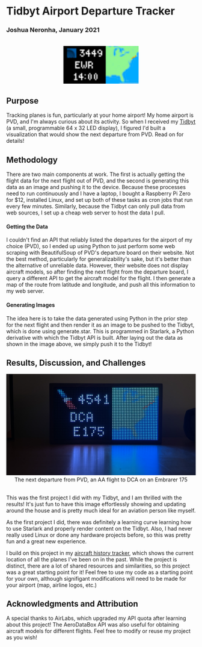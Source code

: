 <h1>Tidbyt Airport Departure Tracker</h1>
<h3>Joshua Neronha, January 2021</h3>
<br>
<div align = "center">
<img src="render/generate.webp" height = 100></img>
</div>
</center>
<h2>Purpose</h2>
<p>Tracking planes is fun, particularly at your home airport! My home airport is PVD, and I'm always curious about its activity. So when I received my <a href="https://tidbyt.com">Tidbyt</a> (a small, programmable 64 x 32 LED display), I figured I'd built a visualization that would show the next departure from PVD. Read on for details!</p>

<h2>Methodology</h2>
<p>There are two main components at work. The first is actually getting the flight data for the next flight out of PVD, and the second is generating this data as an image and pushing it to the device. Because these processes need to run continuously and I have a laptop, I bought a Raspberry Pi Zero for $12, installed Linux, and set up both of these tasks as cron jobs that run every few minutes. Similarly, because the Tidbyt can only pull data from web sources, I set up a cheap web server to host the data I pull.</p>

<h4>Getting the Data</h4>
<p>I couldn't find an API that reliably listed the departures for the airport of my choice (PVD), so I ended up using Python to just perform some web scraping with BeautifulSoup of PVD's departure board on their website. Not the best method, particularly for generalizability's sake, but it's better than the alternative of unreliable data. However, their website does not display aircraft models, so after finding the next flight from the departure board, I query a different API to get the aircraft model for the flight. I then generate a map of the route from latitude and longitude, and push all this information to my web server.</p>

<h4>Generating Images</h4>
<p>The idea here is to take the data generated using Python in the prior step for the next flight and then render it as an image to be pushed to the Tidbyt, which is done using generate.star. This is programmed in Starlark, a Python derivative with which the Tidbyt API is built. After laying out the data as shown in the image above, we simply push it to the Tidbyt!</p>

<h2>Results, Discussion, and Challenges</h2>
<center><img src = "resources/inuse.png"</img>The next departure from PVD, an AA flight to DCA on an Embrarer 175</center>
<br>
<p>This was the first project I did with my Tidbyt, and I am thrilled with the results! It's just fun to have this image effortlessly showing and updating around the house and is pretty much ideal for an aviation person like myself.</p>
<p>As the first project I did, there was definitely a learning curve learning how to use Starlark and properly render content on the Tidbyt. Also, I had never really used Linux or done any hardware projects before, so this was pretty fun and a great new experience.</p>
<p>I build on this project in my <a href="https://github.com/joshuaneronha/Aircraft-History-Tracker"">aircraft history tracker</a>, which shows the current location of all the planes I've been on in the past. While the project is distinct, there are a lot of shared resources and similarities, so this project was a great starting point for it! Feel free to use my code as a starting point for your own, although signifigant modifications will need to be made for your airport (map, airline logos, etc.)</p>

<h2>Acknowledgments and Attribution</h2>
<p>A special thanks to AirLabs, which upgraded my API quota after learning about this project! The AeroDataBox API was also useful for obtaining aircraft models for different flights. Feel free to modify or reuse my project as you wish!</p>
